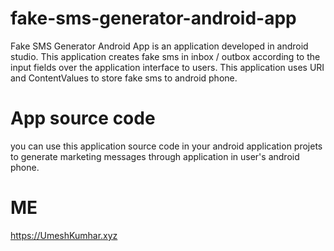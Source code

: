 # fake-sms-generator-android-app
Fake SMS Generator Android App is an application developed in android studio. This application creates fake sms in inbox / outbox according to the input fields over the application interface to users. This application uses URI and ContentValues to store fake sms to android phone.

# App source code
you can use this application source code in your android application projets to generate marketing messages through application in user's android phone.

# ME

https://UmeshKumhar.xyz
